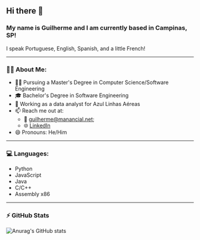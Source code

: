 
## Hi there 👋
### My name is Guilherme and I am currently based in Campinas, SP!

I speak Portuguese, English, Spanish, and a little French!

---

### 👨‍💻 About Me:
- 🏃‍♂️ Pursuing a Master's Degree in Computer Science/Software Engineering
- 🎓 Bachelor's Degree in Software Engineering
- 💼 Working as a data analyst for Azul Linhas Aéreas
- 📫 Reach me out at: 
  - 📧 <guilherme@manancial.net>;
  - 🌐 [LinkedIn](https://www.linkedin.com/in/guilhermesjardim/)
- 😄 Pronouns: He/Him

---

### 💻 Languages:
- Python
- JavaScript
- Java
- C/C++
- Assembly x86

---

### :zap: GitHub Stats<br>

![Anurag's GitHub stats](https://github-readme-stats.vercel.app/api?username=jardimguilherme&theme=tokyonight&show_icons=true)
